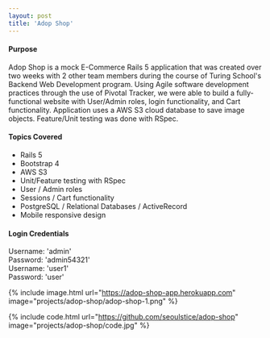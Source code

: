 ```yaml
---
layout: post
title: 'Adop Shop'
---
```

#### Purpose
Adop Shop is a mock E-Commerce Rails 5 application that was created over two weeks with 2 other team members during the course of Turing School's Backend Web Development program.  Using Agile software development practices through the use of Pivotal Tracker, we were able to build a fully-functional website with User/Admin roles, login functionality, and Cart functionality.  Application uses a AWS S3 cloud database to save image objects.  Feature/Unit testing was done with RSpec.  
#### Topics Covered
* Rails 5
* Bootstrap 4
* AWS S3
* Unit/Feature testing with RSpec
* User / Admin roles
* Sessions / Cart functionality
* PostgreSQL / Relational Databases / ActiveRecord
* Mobile responsive design

#### Login Credentials
Username: 'admin'  
Password: 'admin54321'  
Username: 'user1'  
Password: 'user'

{% include image.html url="https://adop-shop-app.herokuapp.com" image="projects/adop-shop/adop-shop-1.png" %}

{% include code.html url="https://github.com/seoulstice/adop-shop" image="projects/adop-shop/code.jpg" %}
